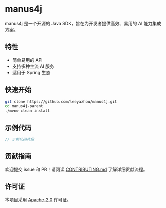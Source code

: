 # manus4j

manus4j 是一个开源的 Java SDK，旨在为开发者提供高效、易用的 AI 能力集成方案。

## 特性
- 简单易用的 API
- 支持多种主流 AI 服务
- 适用于 Spring 生态

## 快速开始
```bash
git clone https://github.com/leeyazhou/manus4j.git
cd manus4j-parent
./mvnw clean install
```

## 示例代码
```java
// 示例代码片段
```

## 贡献指南
欢迎提交 issue 和 PR！请阅读 [CONTRIBUTING.md](CONTRIBUTING.md) 了解详细贡献流程。

## 许可证
本项目采用 [Apache-2.0](LICENSE) 许可证。

